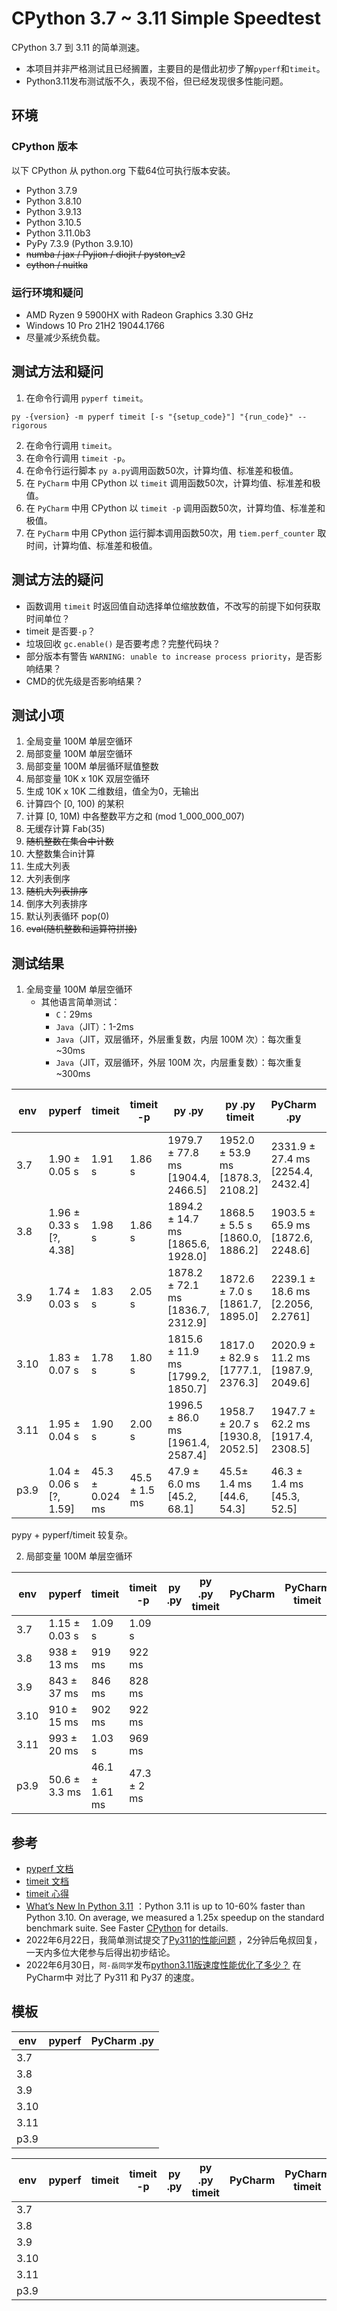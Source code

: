 # CPython 3.7 ~ 3.11 Simple Speedtest
CPython 3.7 到 3.11 的简单测速。
* 本项目并非严格测试且已经搁置，主要目的是借此初步了解`pyperf`和`timeit`。
* Python3.11发布测试版不久，表现不俗，但已经发现很多性能问题。
## 环境
### CPython 版本
以下 CPython 从 python.org 下载64位可执行版本安装。
* Python 3.7.9
* Python 3.8.10
* Python 3.9.13
* Python 3.10.5
* Python 3.11.0b3
* PyPy 7.3.9 (Python 3.9.10)
* ~~numba / jax / Pyjion / diojit / pyston_v2~~
* ~~cython / nuitka~~
### 运行环境和疑问
* AMD Ryzen 9 5900HX with Radeon Graphics 3.30 GHz
* Windows 10 Pro 21H2 19044.1766
* 尽量减少系统负载。
## 测试方法和疑问
1. 在命令行调用 `pyperf timeit`。
```
py -{version} -m pyperf timeit [-s "{setup_code}"] "{run_code}" --rigorous
```
2. 在命令行调用 `timeit`。
3. 在命令行调用 `timeit -p`。
4. 在命令行运行脚本 `py a.py`调用函数50次，计算均值、标准差和极值。
5. 在 `PyCharm` 中用 CPython 以 `timeit` 调用函数50次，计算均值、标准差和极值。
6. 在 `PyCharm` 中用 CPython 以 `timeit -p` 调用函数50次，计算均值、标准差和极值。
7. 在 `PyCharm` 中用 CPython 运行脚本调用函数50次，用 `tiem.perf_counter` 取时间，计算均值、标准差和极值。

## 测试方法的疑问
* 函数调用 `timeit` 时返回值自动选择单位缩放数值，不改写的前提下如何获取时间单位？
* timeit 是否要`-p`？
* 垃圾回收 `gc.enable()` 是否要考虑？完整代码块？
* 部分版本有警告 `WARNING: unable to increase process priority`，是否影响结果？
* CMD的优先级是否影响结果？

## 测试小项
1. 全局变量 100M 单层空循环
2. 局部变量 100M 单层空循环
3. 局部变量 100M 单层循环赋值整数
4. 局部变量 10K x 10K 双层空循环
5. 生成 10K x 10K 二维数组，值全为0，无输出
6. 计算四个 [0, 100) 的某积
7. 计算 [0, 10M) 中各整数平方之和 (mod 1_000_000_007)
8. 无缓存计算 Fab(35)
9. ~~随机整数在集合中计数~~
10. 大整数集合in计算
11. 生成大列表
12. 大列表倒序
13. ~~随机大列表排序~~
14. 倒序大列表排序
15. 默认列表循环 pop(0)
16. ~~eval(随机整数和运算符拼接)~~

## 测试结果
1. 全局变量 100M 单层空循环
    * 其他语言简单测试：
      * `C`：29ms
      * `Java`（JIT）：1-2ms
      * `Java`（JIT，双层循环，外层重复数，内层 100M 次）：每次重复~30ms
      * `Java`（JIT，双层循环，外层 100M 次，内层重复数）：每次重复~300ms

| env | pyperf | timeit | timeit -p | py .py | py .py timeit | PyCharm .py | PyCharm .py timeit|
| --- | --- | --- | --- | --- | --- | --- | --- |
| 3.7 | 1.90 ± 0.05 s | 1.91 s | 1.86 s | 1979.7 ± 77.8 ms<br>[1904.4, 2466.5] | 1952.0 ± 53.9 ms<br>[1878.3, 2108.2] | 2331.9 ± 27.4 ms<br>[2254.4, 2432.4] | 1888.8 ± 40.8 ms<br>[1828.7, 2009.7] |
| 3.8 | 1.96 ± 0.33 s<br>[?, 4.38] | 1.98 s | 1.86 s | 1894.2 ± 14.7 ms<br>[1865.6, 1928.0] | 1868.5 ± 5.5 s<br>[1860.0, 1886.2] | 1903.5 ± 65.9 ms<br>[1872.6, 2248.6] | 2117.9 ± 72.4 ms<br>[2077.0, 2579.1] |
| 3.9 | 1.74 ± 0.03 s | 1.83 s | 2.05 s | 1878.2 ± 72.1 ms<br>[1836.7, 2312.9] | 1872.6 ± 7.0 s<br>[1861.7, 1895.0] | 2239.1 ± 18.6 ms<br>[2.2056, 2.2761] | 2087.5 ± 26.6 ms<br>[2052.1, 2216.8] |
| 3.10 | 1.83 ± 0.07 s | 1.78 s |1.80 s | 1815.6 ± 11.9 ms<br>[1799.2, 1850.7] | 1817.0 ± 82.9 s<br>[1777.1, 2376.3] | 2020.9 ± 11.2 ms<br>[1987.9, 2049.6] | 1829.5 ± 72.0 ms<br>[1795.5, 2313.4] |
| 3.11 | 1.95 ± 0.04 s | 1.90 s | 2.00 s | 1996.5 ± 86.0 ms<br>[1961.4, 2587.4] | 1958.7 ± 20.7 s<br>[1930.8, 2052.5] | 1947.7 ± 62.2 ms<br>[1917.4, 2308.5] | 1937.0 ± 16.0 ms<br>[1908.7, 1979.3] |
| p3.9 | 1.04 ± 0.06 s<br>[?, 1.59] | 45.3 ± 0.024 ms | 45.5 ± 1.5 ms| 47.9 ± 6.0 ms<br>[45.2, 68.1] | 45.5± 1.4 ms<br>[44.6, 54.3] | 46.3 ± 1.4 ms<br>[45.3, 52.5]| 44.9 ± 0.6 s<br>[44.3, 47.4] |
pypy + pyperf/timeit 较复杂。

2. 局部变量 100M 单层空循环

| env | pyperf | timeit | timeit -p | py .py | py .py timeit| PyCharm | PyCharm timeit |
| --- | --- | --- | --- | --- | --- | --- | --- |
| 3.7 | 1.15 ± 0.03 s| 1.09 s | 1.09 s | | | | |
| 3.8 | 938 ± 13 ms | 919 ms | 922 ms |||||
| 3.9 | 843 ± 37 ms | 846 ms | 828 ms |||||
| 3.10 | 910 ± 15 ms | 902 ms | 922 ms |||||
| 3.11 | 993 ± 20 ms| 1.03 s | 969 ms |||||
| p3.9 | 50.6 ± 3.3 ms| 46.1 ± 1.61 ms| 47.3 ± 2 ms |||||
## 参考
* [pyperf 文档](https://pyperf.readthedocs.io)
* [timeit 文档](https://docs.python.org/3/library/timeit.html)
* [timeit 心得](https://stackoverflow.com/questions/8220801/how-to-use-timeit-module)
* [What’s New In Python 3.11](https://docs.python.org/3.11/whatsnew/3.11.html) ：Python 3.11 is up to 10-60% faster than Python 3.10. On average, we measured a 1.25x speedup on the standard benchmark suite. See Faster [CPython](https://docs.python.org/3.11/whatsnew/3.11.html#faster-cpython) for details.
* 2022年6月22日，我简单测试提交了[Py311的性能问题](https://github.com/faster-cpython/ideas/issues/420) ，2分钟后龟叔回复，一天内多位大佬参与后得出初步结论。
* 2022年6月30日，`阿-岳同学`发布[python3.11版速度性能优化了多少？](https://www.bilibili.com/video/BV1eT41137BH) 在 PyCharm中 对比了 Py311 和 Py37 的速度。
## 模板
| env | pyperf | PyCharm .py |
| --- | --- | --- |
| 3.7 |||
| 3.8 |||
| 3.9 |||
| 3.10 |||
| 3.11 |||
| p3.9 |||

| env | pyperf | timeit | timeit -p | py .py | py .py timeit | PyCharm | PyCharm timeit | PyCharm timeit -p |
| --- | --- | --- | --- | --- | --- | --- | --- | --- |
| 3.7 | ||||||||
| 3.8 | ||||||||
| 3.9 | ||||||||
| 3.10 |||||||||
| 3.11 |||||||||
| p3.9 |||||||||